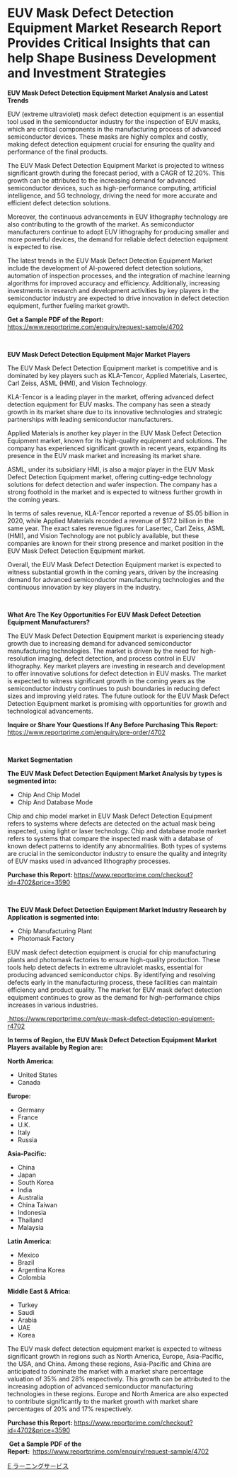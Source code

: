 <p><h1>EUV Mask Defect Detection Equipment Market Research Report Provides Critical Insights that can help Shape Business Development and Investment Strategies</h1></p><p><strong>EUV Mask Defect Detection Equipment Market Analysis and Latest Trends</strong></p>
<p><p>EUV (extreme ultraviolet) mask defect detection equipment is an essential tool used in the semiconductor industry for the inspection of EUV masks, which are critical components in the manufacturing process of advanced semiconductor devices. These masks are highly complex and costly, making defect detection equipment crucial for ensuring the quality and performance of the final products.</p><p>The EUV Mask Defect Detection Equipment Market is projected to witness significant growth during the forecast period, with a CAGR of 12.20%. This growth can be attributed to the increasing demand for advanced semiconductor devices, such as high-performance computing, artificial intelligence, and 5G technology, driving the need for more accurate and efficient defect detection solutions.</p><p>Moreover, the continuous advancements in EUV lithography technology are also contributing to the growth of the market. As semiconductor manufacturers continue to adopt EUV lithography for producing smaller and more powerful devices, the demand for reliable defect detection equipment is expected to rise.</p><p>The latest trends in the EUV Mask Defect Detection Equipment Market include the development of AI-powered defect detection solutions, automation of inspection processes, and the integration of machine learning algorithms for improved accuracy and efficiency. Additionally, increasing investments in research and development activities by key players in the semiconductor industry are expected to drive innovation in defect detection equipment, further fueling market growth.</p></p>
<p><strong>Get a Sample PDF of the Report:&nbsp;</strong> <a href="https://www.reportprime.com/enquiry/request-sample/4702">https://www.reportprime.com/enquiry/request-sample/4702</a></p>
<p>&nbsp;</p>
<p><strong>EUV Mask Defect Detection Equipment Major Market Players</strong></p>
<p><p>The EUV Mask Defect Detection Equipment market is competitive and is dominated by key players such as KLA-Tencor, Applied Materials, Lasertec, Carl Zeiss, ASML (HMI), and Vision Technology. </p><p>KLA-Tencor is a leading player in the market, offering advanced defect detection equipment for EUV masks. The company has seen a steady growth in its market share due to its innovative technologies and strategic partnerships with leading semiconductor manufacturers.</p><p>Applied Materials is another key player in the EUV Mask Defect Detection Equipment market, known for its high-quality equipment and solutions. The company has experienced significant growth in recent years, expanding its presence in the EUV mask market and increasing its market share.</p><p>ASML, under its subsidiary HMI, is also a major player in the EUV Mask Defect Detection Equipment market, offering cutting-edge technology solutions for defect detection and wafer inspection. The company has a strong foothold in the market and is expected to witness further growth in the coming years.</p><p>In terms of sales revenue, KLA-Tencor reported a revenue of $5.05 billion in 2020, while Applied Materials recorded a revenue of $17.2 billion in the same year. The exact sales revenue figures for Lasertec, Carl Zeiss, ASML (HMI), and Vision Technology are not publicly available, but these companies are known for their strong presence and market position in the EUV Mask Defect Detection Equipment market.</p><p>Overall, the EUV Mask Defect Detection Equipment market is expected to witness substantial growth in the coming years, driven by the increasing demand for advanced semiconductor manufacturing technologies and the continuous innovation by key players in the industry.</p></p>
<p>&nbsp;</p>
<p><strong>What Are The Key Opportunities For EUV Mask Defect Detection Equipment Manufacturers?</strong></p>
<p><p>The EUV Mask Defect Detection Equipment market is experiencing steady growth due to increasing demand for advanced semiconductor manufacturing technologies. The market is driven by the need for high-resolution imaging, defect detection, and process control in EUV lithography. Key market players are investing in research and development to offer innovative solutions for defect detection in EUV masks. The market is expected to witness significant growth in the coming years as the semiconductor industry continues to push boundaries in reducing defect sizes and improving yield rates. The future outlook for the EUV Mask Defect Detection Equipment market is promising with opportunities for growth and technological advancements.</p></p>
<p><strong>Inquire or Share Your Questions If Any Before Purchasing This Report:</strong> <a href="https://www.reportprime.com/enquiry/pre-order/4702">https://www.reportprime.com/enquiry/pre-order/4702</a></p>
<p>&nbsp;</p>
<p><strong>Market Segmentation</strong></p>
<p><strong>The EUV Mask Defect Detection Equipment Market Analysis by types is segmented into:</strong></p>
<p><ul><li>Chip And Chip Model</li><li>Chip And Database Mode</li></ul></p>
<p><p>Chip and chip model market in EUV Mask Defect Detection Equipment refers to systems where defects are detected on the actual mask being inspected, using light or laser technology. Chip and database mode market refers to systems that compare the inspected mask with a database of known defect patterns to identify any abnormalities. Both types of systems are crucial in the semiconductor industry to ensure the quality and integrity of EUV masks used in advanced lithography processes.</p></p>
<p><strong>Purchase this Report:&nbsp;</strong><a href="https://www.reportprime.com/checkout?id=4702&price=3590">https://www.reportprime.com/checkout?id=4702&price=3590</a></p>
<p>&nbsp;</p>
<p><strong>The EUV Mask Defect Detection Equipment Market Industry Research by Application is segmented into:</strong></p>
<p><ul><li>Chip Manufacturing Plant</li><li>Photomask Factory</li></ul></p>
<p><p>EUV mask defect detection equipment is crucial for chip manufacturing plants and photomask factories to ensure high-quality production. These tools help detect defects in extreme ultraviolet masks, essential for producing advanced semiconductor chips. By identifying and resolving defects early in the manufacturing process, these facilities can maintain efficiency and product quality. The market for EUV mask defect detection equipment continues to grow as the demand for high-performance chips increases in various industries.</p></p>
<p><a href="https://www.reportprime.com/euv-mask-defect-detection-equipment-r4702">&nbsp;https://www.reportprime.com/euv-mask-defect-detection-equipment-r4702</a></p>
<p><strong>In terms of Region, the EUV Mask Defect Detection Equipment Market Players available by Region are:</strong></p>
<p>
    <p> <strong> North America: </strong>
        <ul>
            <li>United States</li>
            <li>Canada</li>
        </ul>
        </p> 
    <p> <strong> Europe: </strong>
        <ul>
            <li>Germany</li>
            <li>France</li>
            <li>U.K.</li>
            <li>Italy</li>
            <li>Russia</li>
        </ul>
        </p> 
    <p> <strong> Asia-Pacific: </strong>
        <ul>
            <li>China</li>
            <li>Japan</li>
            <li>South Korea</li>
            <li>India</li>
            <li>Australia</li>
            <li>China Taiwan</li>
            <li>Indonesia</li>
            <li>Thailand</li>
            <li>Malaysia</li>
        </ul>
        </p> 
    <p> <strong> Latin America: </strong>
        <ul>
            <li>Mexico</li>
            <li>Brazil</li>
            <li>Argentina Korea</li>
            <li>Colombia</li>
        </ul>
        </p> 
    <p> <strong> Middle East & Africa: </strong>
        <ul>
            <li>Turkey</li>
            <li>Saudi</li>
            <li>Arabia</li>
            <li>UAE</li>
            <li>Korea</li>
        </ul>
    </p>
    </p>
<p><p>The EUV mask defect detection equipment market is expected to witness significant growth in regions such as North America, Europe, Asia-Pacific, the USA, and China. Among these regions, Asia-Pacific and China are anticipated to dominate the market with a market share percentage valuation of 35% and 28% respectively. This growth can be attributed to the increasing adoption of advanced semiconductor manufacturing technologies in these regions. Europe and North America are also expected to contribute significantly to the market growth with market share percentages of 20% and 17% respectively.</p></p>
<p><strong>Purchase this Report: </strong><a href="https://www.reportprime.com/checkout?id=4702&price=3590">https://www.reportprime.com/checkout?id=4702&price=3590</a></p>
<p>&nbsp;<strong>Get a Sample PDF of the Report:&nbsp;&nbsp;</strong><a href="https://www.reportprime.com/enquiry/request-sample/4702">https://www.reportprime.com/enquiry/request-sample/4702</a></p>
<p><strong></strong></p>
<p><p><a href="https://github.com/sghwr779811674/Market-Research-Report-List-4/blob/main/510310184003.md">E ラーニングサービス</a></p></p>